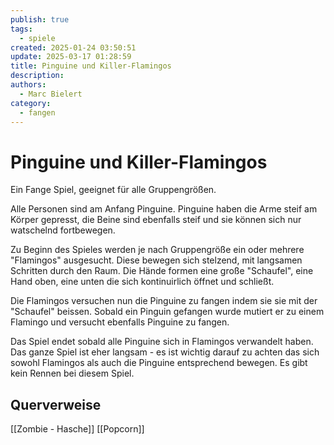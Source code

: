 ```yaml
---
publish: true
tags:
  - spiele
created: 2025-01-24 03:50:51
update: 2025-03-17 01:28:59
title: Pinguine und Killer-Flamingos
description: 
authors:
  - Marc Bielert
category:
  - fangen
---
```


# Pinguine und Killer-Flamingos

Ein Fange Spiel, geeignet für alle Gruppengrößen.

Alle Personen sind am Anfang Pinguine. Pinguine haben die Arme steif am Körper gepresst, die Beine sind ebenfalls steif und sie können sich nur watschelnd fortbewegen.

Zu Beginn des Spieles werden je nach Gruppengröße ein oder mehrere "Flamingos" ausgesucht.
Diese bewegen sich stelzend, mit langsamen Schritten durch den Raum. Die Hände formen eine große "Schaufel", eine Hand oben, eine unten die sich kontinuirlich öffnet und schließt.

Die Flamingos versuchen nun die Pinguine zu fangen indem sie sie mit der "Schaufel" beissen.
Sobald ein Pinguin gefangen wurde mutiert er zu einem Flamingo und versucht ebenfalls Pinguine zu fangen.

Das Spiel endet sobald alle Pinguine sich in Flamingos verwandelt haben.
Das ganze Spiel ist eher langsam - es ist wichtig darauf zu achten das sich sowohl Flamingos als auch die Pinguine entsprechend bewegen. Es gibt kein Rennen bei diesem Spiel.

## Querverweise

[[Zombie - Hasche]]
[[Popcorn]]

